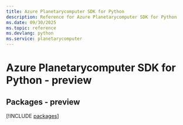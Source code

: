 ```yaml
---
title: Azure Planetarycomputer SDK for Python
description: Reference for Azure Planetarycomputer SDK for Python
ms.date: 09/30/2025
ms.topic: reference
ms.devlang: python
ms.service: planetarycomputer
---
```

# Azure Planetarycomputer SDK for Python - preview
## Packages - preview
[!INCLUDE [packages](planetarycomputer-index.md)]